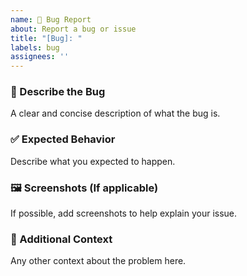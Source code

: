 ```yaml
---
name: 🐛 Bug Report
about: Report a bug or issue
title: "[Bug]: "
labels: bug
assignees: ''
---
```


### 🐞 Describe the Bug
A clear and concise description of what the bug is.

### ✅ Expected Behavior
Describe what you expected to happen.

### 🖼️ Screenshots (If applicable)
If possible, add screenshots to help explain your issue.

### 📝 Additional Context
Any other context about the problem here.

